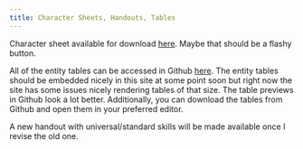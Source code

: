 ```yaml
---
title: Character Sheets, Handouts, Tables
---
```


Character sheet available for download [here]({{site.url}}/citatel/downloads/handouts/playersheet.pdf). Maybe that should be a flashy button.
<!-- i *cannot* get {{ site.url | relative_url }} to work here and i have no idea why, i have to add /citatel manually and it feels bad. -->

All of the entity tables can be accessed in Github [here](https://github.com/loafee/citatel/tree/main/docs/_data/entities). The entity tables should be embedded nicely in this site at some point soon but right now the site has some issues nicely rendering tables of that size. The table previews in Github look a lot better. Additionally, you can download the tables from Github and open them in your preferred editor.

A new handout with universal/standard skills will be made available once I revise the old one.

